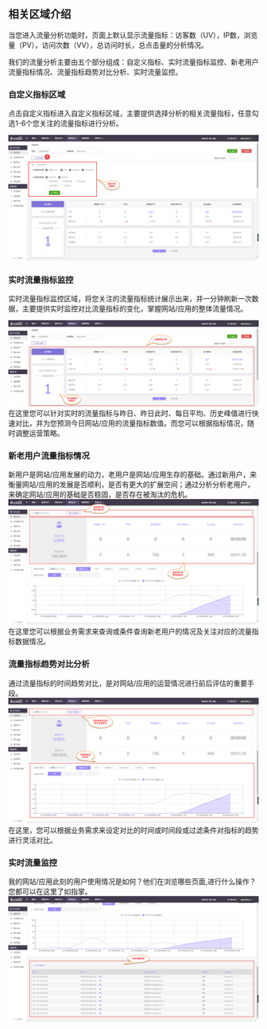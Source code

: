## 相关区域介绍

当您进入流量分析功能时，页面上默认显示流量指标：访客数（UV），IP数，浏览量（PV），访问次数（VV），总访问时长，总点击量的分析情况。

我们的流量分析主要由五个部分组成：自定义指标、实时流量指标监控、新老用户流量指标情况、流量指标趋势对比分析、实时流量监控。

### 自定义指标区域
点击自定义指标进入自定义指标区域，主要提供选择分析的相关流量指标，任意勾选1-6个您关注的流量指标进行分析。

![](/assets/traffic/1.png)

### 实时流量指标监控
实时流量指标监控区域，将您关注的流量指标统计展示出来，并一分钟刷新一次数据，主要提供实时监控对比流量指标的变化，掌握网站/应用的整体流量情况。

![](/assets/traffic/2.png)
在这里您可以针对实时的流量指标与昨日、昨日此时、每日平均、历史峰值进行快速对比，并为您预测今日网站/应用的流量指标数值。而您可以根据指标情况，随时调整运营策略。

### 新老用户流量指标情况
新用户是网站/应用发展的动力，老用户是网站/应用生存的基础。通过新用户，来衡量网站/应用的发展是否顺利，是否有更大的扩展空间；通过分析分析老用户，来确定网站/应用的基础是否稳固，是否存在被淘汰的危机。
![](/assets/traffic/3.png)
在这里您可以根据业务需求来查询或条件查询新老用户的情况及关注对应的流量指标数据情况。

### 流量指标趋势对比分析
通过流量指标的时间趋势对比，是对网站/应用的运营情况进行前后评估的重要手段。
![](/assets/traffic/4.png)
在这里，您可以根据业务需求来设定对比的时间或时间段或过滤条件对指标的趋势进行灵活对比。

### 实时流量监控
我的网站/应用此刻的用户使用情况是如何？他们在浏览哪些页面,进行什么操作？您都可以在这里了如指掌。
![](/assets/traffic/5.png)